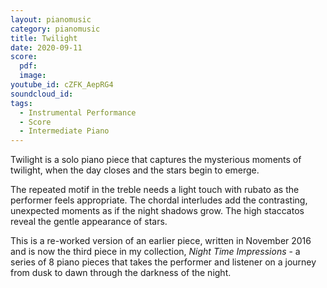 ```yaml
---
layout: pianomusic
category: pianomusic
title: Twilight
date: 2020-09-11 
score:
  pdf: 
  image: 
youtube_id: cZFK_AepRG4
soundcloud_id:
tags:
  - Instrumental Performance
  - Score
  - Intermediate Piano
---
```


Twilight is a solo piano piece that captures the mysterious moments of twilight, when the day closes and the stars begin to emerge.

The repeated motif in the treble needs a light touch with rubato as the performer feels appropriate. The chordal interludes add the contrasting, unexpected moments as if the night shadows grow. The high staccatos reveal the gentle appearance of stars. 

This is a re-worked version of an earlier piece, written in November 2016 and is now the third piece in my collection, *Night Time Impressions* - a series of 8 piano pieces that takes the performer and listener on a journey from dusk to dawn through the darkness of the night.
